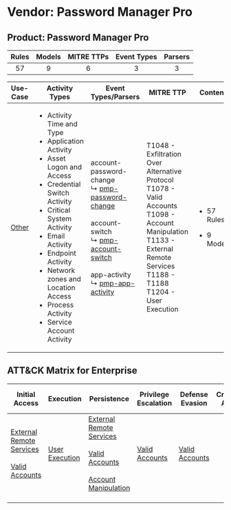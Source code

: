 Vendor: Password Manager Pro
============================
Product: Password Manager Pro
-----------------------------
| Rules | Models | MITRE TTPs | Event Types | Parsers |
|:-----:|:------:|:----------:|:-----------:|:-------:|
|  57   |   9    |     6      |      3      |    3    |

|               Use-Case                | Activity Types                                                                                                                                                                                                                                                                                                                 | Event Types/Parsers                                                                                                                                                                                                                                                                                     | MITRE TTP                                                                                                                                                                                   | Content                                              |
|:-------------------------------------:| ------------------------------------------------------------------------------------------------------------------------------------------------------------------------------------------------------------------------------------------------------------------------------------------------------------------------------ | ------------------------------------------------------------------------------------------------------------------------------------------------------------------------------------------------------------------------------------------------------------------------------------------------------- | ------------------------------------------------------------------------------------------------------------------------------------------------------------------------------------------- | ---------------------------------------------------- |
| [Other](../UseCases/usecase_other.md) | <ul><li>Activity Time  and Type</li><li>Application Activity</li><li>Asset Logon and Access</li><li>Credential Switch Activity</li><li>Critical System Activity</li><li>Email Activity</li><li>Endpoint Activity</li><li>Network zones and Location Access</li><li>Process Activity</li><li>Service Account Activity</li></ul> |  account-password-change<br> ↳ [pmp-password-change](../Parsers/parserContent_pmp-password-change.md)<br><br> account-switch<br> ↳ [pmp-account-switch](../Parsers/parserContent_pmp-account-switch.md)<br><br> app-activity<br> ↳ [pmp-app-activity](../Parsers/parserContent_pmp-app-activity.md)<br> | T1048 - Exfiltration Over Alternative Protocol<br>T1078 - Valid Accounts<br>T1098 - Account Manipulation<br>T1133 - External Remote Services<br>T1188 - T1188<br>T1204 - User Execution<br> | <ul><li>57 Rules</li></ul><ul><li>9 Models</li></ul> |

ATT&CK Matrix for Enterprise
----------------------------
| Initial Access                                                                                                                                   | Execution                                                           | Persistence                                                                                                                                                                                                               | Privilege Escalation                                                | Defense Evasion                                                     | Credential Access | Discovery | Lateral Movement | Collection | Command and Control | Exfiltration                                                                                | Impact |
| ------------------------------------------------------------------------------------------------------------------------------------------------ | ------------------------------------------------------------------- | ------------------------------------------------------------------------------------------------------------------------------------------------------------------------------------------------------------------------- | ------------------------------------------------------------------- | ------------------------------------------------------------------- | ----------------- | --------- | ---------------- | ---------- | ------------------- | ------------------------------------------------------------------------------------------- | ------ |
| [External Remote Services](https://attack.mitre.org/techniques/T1133)<br><br>[Valid Accounts](https://attack.mitre.org/techniques/T1078)<br><br> | [User Execution](https://attack.mitre.org/techniques/T1204)<br><br> | [External Remote Services](https://attack.mitre.org/techniques/T1133)<br><br>[Valid Accounts](https://attack.mitre.org/techniques/T1078)<br><br>[Account Manipulation](https://attack.mitre.org/techniques/T1098)<br><br> | [Valid Accounts](https://attack.mitre.org/techniques/T1078)<br><br> | [Valid Accounts](https://attack.mitre.org/techniques/T1078)<br><br> |                   |           |                  |            |                     | [Exfiltration Over Alternative Protocol](https://attack.mitre.org/techniques/T1048)<br><br> |        |